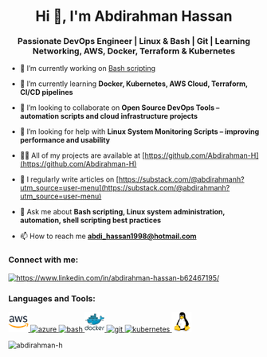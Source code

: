 <h1 align="center">Hi 👋, I'm Abdirahman Hassan</h1>
<h3 align="center">Passionate DevOps Engineer | Linux & Bash | Git | Learning Networking, AWS, Docker, Terraform & Kubernetes</h3>

- 🔭 I’m currently working on [Bash scripting](https://github.com/Abdirahman-H/DevOps-Learning--BASH)

- 🌱 I’m currently learning **Docker, Kubernetes, AWS Cloud, Terraform, CI/CD pipelines**

- 👯 I’m looking to collaborate on **Open Source DevOps Tools – automation scripts and cloud infrastructure projects**

- 🤝 I’m looking for help with **Linux System Monitoring Scripts – improving performance and usability**

- 👨‍💻 All of my projects are available at [https://github.com/Abdirahman-H](https://github.com/Abdirahman-H)

- 📝 I regularly write articles on [https://substack.com/@abdirahmanh?utm_source=user-menu](https://substack.com/@abdirahmanh?utm_source=user-menu)

- 💬 Ask me about **Bash scripting, Linux system administration, automation, shell scripting best practices**

- 📫 How to reach me **abdi_hassan1998@hotmail.com**

<h3 align="left">Connect with me:</h3>
<p align="left">
<a href="https://linkedin.com/in/https://www.linkedin.com/in/abdirahman-hassan-b62467195/" target="blank"><img align="center" src="https://raw.githubusercontent.com/rahuldkjain/github-profile-readme-generator/master/src/images/icons/Social/linked-in-alt.svg" alt="https://www.linkedin.com/in/abdirahman-hassan-b62467195/" height="30" width="40" /></a>
</p>

<h3 align="left">Languages and Tools:</h3>
<p align="left"> <a href="https://aws.amazon.com" target="_blank" rel="noreferrer"> <img src="https://raw.githubusercontent.com/devicons/devicon/master/icons/amazonwebservices/amazonwebservices-original-wordmark.svg" alt="aws" width="40" height="40"/> </a> <a href="https://azure.microsoft.com/en-in/" target="_blank" rel="noreferrer"> <img src="https://www.vectorlogo.zone/logos/microsoft_azure/microsoft_azure-icon.svg" alt="azure" width="40" height="40"/> </a> <a href="https://www.gnu.org/software/bash/" target="_blank" rel="noreferrer"> <img src="https://www.vectorlogo.zone/logos/gnu_bash/gnu_bash-icon.svg" alt="bash" width="40" height="40"/> </a> <a href="https://www.docker.com/" target="_blank" rel="noreferrer"> <img src="https://raw.githubusercontent.com/devicons/devicon/master/icons/docker/docker-original-wordmark.svg" alt="docker" width="40" height="40"/> </a> <a href="https://git-scm.com/" target="_blank" rel="noreferrer"> <img src="https://www.vectorlogo.zone/logos/git-scm/git-scm-icon.svg" alt="git" width="40" height="40"/> </a> <a href="https://kubernetes.io" target="_blank" rel="noreferrer"> <img src="https://www.vectorlogo.zone/logos/kubernetes/kubernetes-icon.svg" alt="kubernetes" width="40" height="40"/> </a> <a href="https://www.linux.org/" target="_blank" rel="noreferrer"> <img src="https://raw.githubusercontent.com/devicons/devicon/master/icons/linux/linux-original.svg" alt="linux" width="40" height="40"/> </a> </p>

<p><img align="center" src="https://github-readme-stats.vercel.app/api/top-langs?username=abdirahman-h&show_icons=true&locale=en&layout=compact" alt="abdirahman-h" /></p>
